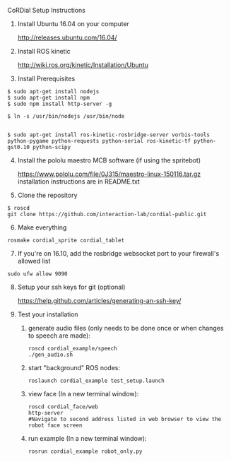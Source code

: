CoRDial Setup Instructions

1. Install Ubuntu 16.04 on your computer

    http://releases.ubuntu.com/16.04/

2. Install ROS kinetic

    http://wiki.ros.org/kinetic/Installation/Ubuntu

3. Install Prerequisites

~~~~
$ sudo apt-get install nodejs
$ sudo apt-get install npm
$ sudo npm install http-server -g

$ ln -s /usr/bin/nodejs /usr/bin/node


$ sudo apt-get install ros-kinetic-rosbridge-server vorbis-tools python-pygame python-requests python-serial ros-kinetic-tf python-gst0.10 python-scipy
~~~~
4. Install the pololu maestro MCB software (if using the spritebot)

    https://www.pololu.com/file/0J315/maestro-linux-150116.tar.gz
    installation instructions are in README.txt

5. Clone the repository

~~~~
$ roscd
git clone https://github.com/interaction-lab/cordial-public.git
~~~~

6. Make everything

~~~~
rosmake cordial_sprite cordial_tablet
~~~~

7. If you're on 16.10, add the rosbridge websocket port to your firewall's allowed list

~~~~
sudo ufw allow 9090
~~~~

8. Setup your ssh keys for git (optional)

    https://help.github.com/articles/generating-an-ssh-key/

9. Test your installation

    1. generate audio files (only needs to be done once or when changes to speech are made):
        
        ~~~~
        roscd cordial_example/speech
        ./gen_audio.sh
        ~~~~

    2. start "background" ROS nodes:
        ~~~~
        roslaunch cordial_example test_setup.launch
        ~~~~

    3. view face (In a new terminal window):
      
        ~~~~
        roscd cordial_face/web
        http-server
        #Navigate to second address listed in web browser to view the robot face screen
        ~~~~

    4. run example (In a new terminal window):
      
        ~~~~
        rosrun cordial_example robot_only.py
        ~~~~
